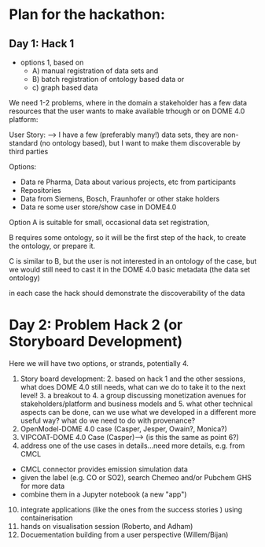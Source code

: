 # Plan for the hackathon: 

## Day 1: Hack 1

- options 1, based on 
  - A) manual registration of data sets and 
  - B) batch registration of ontology based data or 
  - c) graph based data 

We need 1-2 problems, where in the domain a stakeholder has a few data resources that the user wants to make available trhough or on DOME 4.0 platform: 

User Story: --> I have a few (preferably many!) data sets, they are non-standard (no ontology based), but I want to make them discoverable by third parties 

Options: 
 - Data re Pharma, Data about various projects, etc from participants
 - Repositories
 - Data from Siemens, Bosch, Fraunhofer or other stake holders 
 - Data re some user store/show case in DOME4.0 

Option A is suitable for small, occasional data set registration, 

B requires some ontology, so it will be the first step of the hack, to create the ontology, or prepare it. 

C is similar to B, but the user is not interested in an ontology of the case, but we would still need to cast it in the 
DOME 4.0 basic metadata (the data set ontology)

in each case the hack should demonstrate the discoverability of the data 

# Day 2: Problem Hack 2 (or Storyboard Development)
Here we will have two options, or strands, potentially 4. 
1. Story board development:
   2. based on hack 1 and the other sessions, what does DOME 4.0 still needs, what can we do to take it to the next level!
   3. a breakout to 
      4. a group discussing monetization avenues for stakeholders/platform and business models and 
      5. what other technical aspects can be done, can we use what we developed in a different more useful way? what do we need to do with provenance?
6. OpenModel-DOME 4.0 case (Casper, Jesper, Owain?, Monica?)
7. VIPCOAT-DOME 4.0 Case (Casper)--> (is this the same as point 6?)
8. address one of the use cases in details...need more details, e.g. from CMCL
  * CMCL connector provides emission simulation data
  * given the label (e.g. CO or SO2), search Chemeo and/or Pubchem GHS for more data
  * combine them in a Jupyter notebook (a new "app")
10. integrate applications (like the ones from the success stories ) using containerisation 
11. hands on visualisation session (Roberto, and Adham)
12. Docuementation building from a user perspective (Willem/Bijan)
